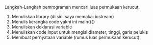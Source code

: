 Langkah-Langkah pemrograman mencari luas permukaan kerucut
1.	Menuliskan library (di sini saya memakai iostream)
2.	Menulis kerangka code yakni int main(){}
3.	Menuliskan deklarasi variable
4.	Menuliskan code input untuk mengisi diameter, tinggi, garis pelukis
5.	Membuat pernyataan variable (rumus luas permukaan kerucut)
